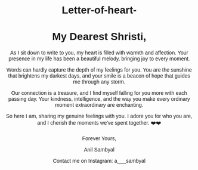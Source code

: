 # Letter-of-heart-
<!DOCTYPE html>
<html lang="en">
<head>
    <meta charset="UTF-8">
    <meta name="viewport" content="width=device-width, initial-scale=1.0">
    <title>Love Letter</title>
    <style>
        body {
            font-family: Arial, sans-serif;
            text-align: center;
            margin: 20px;
        }
        #love-letter {
            max-width: 600px;
            margin: auto;
        }
        #footer {
            margin-top: 20px;
        }
    </style>
</head>
<body>
    <div id="love-letter">
        <h1>My Dearest Shristi,</h1>
        <p>As I sit down to write to you, my heart is filled with warmth and affection. Your presence in my life has been a beautiful melody, bringing joy to every moment.</p>
        <p>Words can hardly capture the depth of my feelings for you. You are the sunshine that brightens my darkest days, and your smile is a beacon of hope that guides me through any storm.</p>
        <p>Our connection is a treasure, and I find myself falling for you more with each passing day. Your kindness, intelligence, and the way you make every ordinary moment extraordinary are enchanting.</p>
        <p>So here I am, sharing my genuine feelings with you. I adore you for who you are, and I cherish the moments we've spent together. ❤️❤️</p>
        <!-- Add more love letter content or customize further as you see fit -->
    </div>
    <div id="footer">
        <p>Forever Yours,</p>
        <p>Anil Sambyal</p>
        <p>Contact me on Instagram: a___sambyal</p>
    </div>
</body>
</html>

